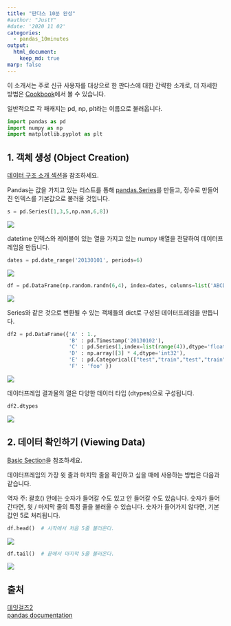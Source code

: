 ```yaml
---
title: "판다스 10분 완성"
#author: "JustY"
#date: '2020 11 02'
categories:
  - pandas_10minutes
output: 
  html_document:
    keep_md: true
marp: false
---
```


이 소개서는 주로 신규 사용자를 대상으로 한 판다스에 대한 간략한 소개로, 더 자세한 방법은 [Cookbook](https://pandas.pydata.org/pandas-docs/stable/user_guide/cookbook.html)에서 볼 수 있습니다.

일반적으로 각 패캐지는 pd, np, plt라는 이름으로 불러옵니다.
```python
import pandas as pd
import numpy as np
import matplotlib.pyplot as plt
```

## 1. 객체 생성 (Object Creation)

[데이터 구조 소개 섹션](https://pandas.pydata.org/pandas-docs/stable/user_guide/dsintro.html)을 참조하세요.

Pandas는 값을 가지고 있는 리스트를 통해 [pandas.Series](https://pandas.pydata.org/pandas-docs/stable/reference/api/pandas.Series.html)를 만들고, 정수로 만들어진 인덱스를 기본값으로 불러올 것입니다.

```python
s = pd.Series([1,3,5,np.nan,6,8])
```

![](https://user-images.githubusercontent.com/72365720/97833066-c3b7fb80-1d17-11eb-9236-97d18d5280da.png)

datetime 인덱스와 레이블이 있는 열을 가지고 있는 numpy 배열을 전달하여 데이터프레임을 만듭니다.

```python
dates = pd.date_range('20130101', periods=6)
```

![](https://user-images.githubusercontent.com/72365720/97833217-3fb24380-1d18-11eb-968c-16b1bf3af74d.png)

```python
df = pd.DataFrame(np.random.randn(6,4), index=dates, columns=list('ABCD'))
```

![](https://user-images.githubusercontent.com/72365720/97833393-96b81880-1d18-11eb-87d7-d4456792609b.png)

Series와 같은 것으로 변환될 수 있는 객체들의 dict로 구성된 데이터프레임을 만듭니다.

```python
df2 = pd.DataFrame({'A' : 1.,
                    'B' : pd.Timestamp('20130102'),
                    'C' : pd.Series(1,index=list(range(4)),dtype='float32'),
                    'D' : np.array([3] * 4,dtype='int32'),
                    'E' : pd.Categorical(["test","train","test","train"]),
                    'F' : 'foo' })
```

![](https://user-images.githubusercontent.com/72365720/97833565-00382700-1d19-11eb-9ba0-dddb0ffea3fc.png)

데이터프레임 결과물의 열은 다양한 데이터 타입 (dtypes)으로 구성됩니다.

```python
df2.dtypes
```

![](https://user-images.githubusercontent.com/72365720/97833651-31b0f280-1d19-11eb-8f60-cdc3e6a2ce43.png)



## 2. 데이터 확인하기 (Viewing Data)

[Basic Section](https://pandas.pydata.org/pandas-docs/stable/user_guide/basics.html)을 참조하세요.

데이터프레임의 가장 윗 줄과 마지막 줄을 확인하고 싶을 때에 사용하는 방법은 다음과 같습니다.

역자 주: 괄호() 안에는 숫자가 들어갈 수도 있고 안 들어갈 수도 있습니다. 숫자가 들어간다면, 윗 / 마지막 줄의 특정 줄을 불러올 수 있습니다. 숫자가 들어가지 않다면, 기본값인 5로 처리됩니다.

```python
df.head()  # 시작에서 처음 5줄 불러온다.
```

![](https://user-images.githubusercontent.com/72365720/97833976-05e23c80-1d1a-11eb-829e-d799ee5838f7.png)

```python
df.tail()  # 끝에서 마지막 5줄 불러온다.
```

![](https://user-images.githubusercontent.com/72365720/97833981-08449680-1d1a-11eb-9cf9-d60cd4fe6d1b.png)






## 출처

[데잇걸즈2](https://dataitgirls2.github.io/10minutes2pandas/)  
[pandas documentation](https://pandas.pydata.org/pandas-docs/stable/user_guide/10min.html)



